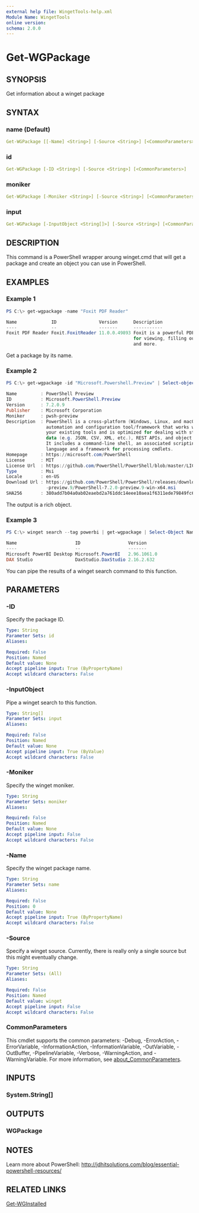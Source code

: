 ```yaml
---
external help file: WingetTools-help.xml
Module Name: WingetTools
online version:
schema: 2.0.0
---
```


# Get-WGPackage

## SYNOPSIS

Get information about a winget package

## SYNTAX

### name (Default)

```yaml
Get-WGPackage [[-Name] <String>] [-Source <String>] [<CommonParameters>]
```

### id

```yaml
Get-WGPackage [-ID <String>] [-Source <String>] [<CommonParameters>]
```

### moniker

```yaml
Get-WGPackage [-Moniker <String>] [-Source <String>] [<CommonParameters>]
```

### input

```yaml
Get-WGPackage [-InputObject <String[]>] [-Source <String>] [<CommonParameters>]
```

## DESCRIPTION

This command is a PowerShell wrapper aroung winget.cmd that will get a package and create an object you can use in PowerShell.

## EXAMPLES

### Example 1

```powershell
PS C:\> get-wgpackage -name "Foxit PDF Reader"

Name             ID                Version      Description
----             --                -------      -----------
Foxit PDF Reader Foxit.FoxitReader 11.0.0.49893 Foxit is a powerful PDF reader
                                                for viewing, filling out forms
                                                and more.
```

Get a package by its name.

### Example 2

```powershell
PS C:\> get-wgpackage -id "Microsoft.Powershell.Preview" | Select-object *

Name         : PowerShell Preview
ID           : Microsoft.PowerShell.Preview
Version      : 7.2.0.9
Publisher    : Microsoft Corporation
Moniker      : pwsh-preview
Description  : PowerShell is a cross-platform (Windows, Linux, and macOS)
               automation and configuration tool/framework that works well with
               your existing tools and is optimized for dealing with structured
               data (e.g. JSON, CSV, XML, etc.), REST APIs, and object models.
               It includes a command-line shell, an associated scripting
               language and a framework for processing cmdlets.
Homepage     : https://microsoft.com/PowerShell
License      : MIT
License Url  : https://github.com/PowerShell/PowerShell/blob/master/LICENSE.txt
Type         : Msi
Locale       : en-US
Download Url : https://github.com/PowerShell/PowerShell/releases/download/v7.2.0
               -preview.9/PowerShell-7.2.0-preview.9-win-x64.msi
SHA256       : 380add7b04a0ab02eaebd2a761ddc14eee10aea1f6311ede79849fc68d765531
```

The output is a rich object.

### Example 3

```powershell
PS C:\> winget search --tag powerbi | get-wgpackage | Select-Object Name,ID,Version

Name                      ID                  Version
----                      --                  -------
Microsoft PowerBI Desktop Microsoft.PowerBI   2.96.1061.0
DAX Studio                DaxStudio.DaxStudio 2.16.2.632
```

You can pipe the results of a winget search command to this function.

## PARAMETERS

### -ID

Specify the package ID.

```yaml
Type: String
Parameter Sets: id
Aliases:

Required: False
Position: Named
Default value: None
Accept pipeline input: True (ByPropertyName)
Accept wildcard characters: False
```

### -InputObject

Pipe a winget search to this function.

```yaml
Type: String[]
Parameter Sets: input
Aliases:

Required: False
Position: Named
Default value: None
Accept pipeline input: True (ByValue)
Accept wildcard characters: False
```

### -Moniker

Specify the winget moniker.

```yaml
Type: String
Parameter Sets: moniker
Aliases:

Required: False
Position: Named
Default value: None
Accept pipeline input: False
Accept wildcard characters: False
```

### -Name

Specify the winget package name.

```yaml
Type: String
Parameter Sets: name
Aliases:

Required: False
Position: 0
Default value: None
Accept pipeline input: True (ByPropertyName)
Accept wildcard characters: False
```

### -Source

Specify a winget source. Currently, there is really only a single source but this might eventually change.

```yaml
Type: String
Parameter Sets: (All)
Aliases:

Required: False
Position: Named
Default value: winget
Accept pipeline input: False
Accept wildcard characters: False
```

### CommonParameters

This cmdlet supports the common parameters: -Debug, -ErrorAction, -ErrorVariable, -InformationAction, -InformationVariable, -OutVariable, -OutBuffer, -PipelineVariable, -Verbose, -WarningAction, and -WarningVariable. For more information, see [about_CommonParameters](http://go.microsoft.com/fwlink/?LinkID=113216).

## INPUTS

### System.String[]

## OUTPUTS

### WGPackage

## NOTES

Learn more about PowerShell: http://jdhitsolutions.com/blog/essential-powershell-resources/

## RELATED LINKS

[Get-WGInstalled](Get-WGInstalled.md)
